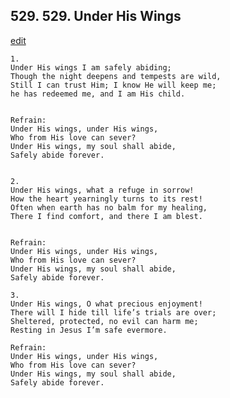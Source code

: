
## 529.  529. Under His Wings
[edit](https://docs.google.com/document/d/1bQ18KDaAkD4qHdGhSkmJmjJblOFTlWrS/edit?mode=html)






    1.
    Under His wings I am safely abiding;
    Though the night deepens and tempests are wild,
    Still I can trust Him; I know He will keep me;
    he has redeemed me, and I am His child.


    Refrain:
    Under His wings, under His wings,
    Who from His love can sever?
    Under His wings, my soul shall abide,
    Safely abide forever.


    2.
    Under His wings, what a refuge in sorrow!
    How the heart yearningly turns to its rest!
    Often when earth has no balm for my healing,
    There I find comfort, and there I am blest.


    Refrain:
    Under His wings, under His wings,
    Who from His love can sever?
    Under His wings, my soul shall abide,
    Safely abide forever.

    3.
    Under His wings, O what precious enjoyment!
    There will I hide till life’s trials are over;
    Sheltered, protected, no evil can harm me;
    Resting in Jesus I’m safe evermore.

    Refrain:
    Under His wings, under His wings,
    Who from His love can sever?
    Under His wings, my soul shall abide,
    Safely abide forever.

